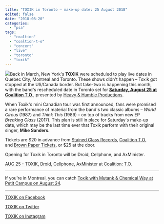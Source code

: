 ```yaml
---
title: "TOXIK in Toronto – make-up date: 25 August 2018"
edited: false
date: "2018-08-20"
categories:
  - "psa"
tags:
  - "coaltion"
  - "coaltion-t-o"
  - "concert"
  - "live"
  - "toronto"
  - "toxik"
---
```


![](https://www.hellbound.ca/wp-content/uploads/2018/08/Toxik-live-Toronto-2018.jpg)Back in March, New York's **TOXIK** were scheduled to play live dates in Quebec City, Montreal and Toronto. These shows didn't happen – Toxik got stopped at the US/Canada border. But take-two is happening this month, with the band's rescheduled date in Toronto set for [**Saturday, August 25 at Coalition T.O**](https://www.facebook.com/events/898830173638308/)., presented by [Heavy & Humble Productions](https://www.facebook.com/HeavyandHumble/).

When Toxik's mini Canadian tour was first announced, fans were promised a rare performance of material from the band's two classic albums – _World Circus_ (1987) and _Think This_ (1989) – on top of tracks from new EP _Breaking Class_ (2017). This plan is still in place for Saturday's make-up date, which may be the last time ever that Toxik perform with their original singer, **Mike Sanders**.

Tickets are $20 in advance from [Stained Class Records](https://www.facebook.com/stainedclassrecords/), [Coalition T.O.](https://www.facebook.com/coalitiontoronto/) and [Brown Paper Tickets](https://toxiktoronto.brownpapertickets.com/), or $25 at the door.

Opening for Toxik in Toronto will be Droid, Cellphone, and AxMinister.

[AUG 25 - TOXIK, Droid, Cellphone, AxMinister at Coalition: T.O.](https://www.facebook.com/events/898830173638308/)

* * *

If you're in Montreal, you can catch [Toxik with Mutank & Chemical Way at Petit Campus on August 24](https://www.facebook.com/events/1586830841353883/).

* * *

[TOXIK on Facebook](https://www.facebook.com/TOXIKMETAL/)

[TOXIK on Twitter](https://twitter.com/toxikmetal?lang=en)

[TOXIK on Instagram](https://www.instagram.com/toxikmetal/)

